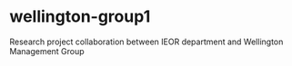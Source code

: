 # wellington-group1
Research project collaboration between IEOR department and Wellington Management Group
